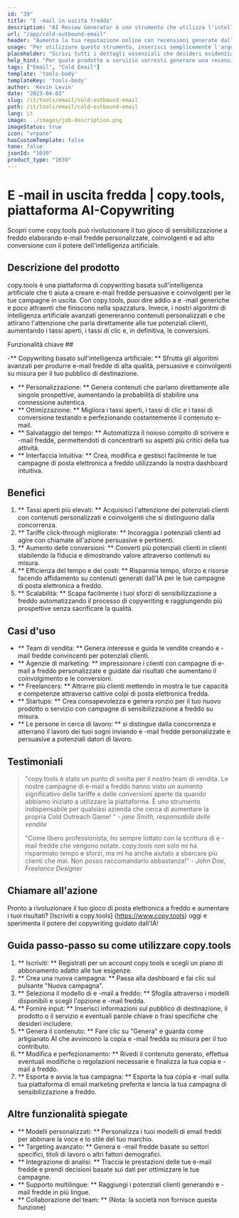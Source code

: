 ```yaml
---
id: "39"
title: "E -mail in uscita fredda"
description: "AI Review Generator è uno strumento che utilizza l'intelligenza artificiale per creare recensioni autentiche e persuasive per prodotti o servizi.  Risparmia tempo e fatica generando recensioni realistiche, coerenti e coinvolgenti basate su un determinato argomento o parole chiave per migliorare la presenza e la credibilità online."
url: "/app/cold-outbound-email"
header: "Aumenta la tua reputazione online con recensioni generate dall'IA."
usage: "Per utilizzare questo strumento, inserisci semplicemente l'argomento, le parole chiave e le caratteristiche chiave del prodotto o del servizio.  Il generatore di revisione AI creerà quindi una revisione ben strutturata, unica e persuasiva in base al tuo contributo."
placeholder: "Scrivi tutti i dettagli essenziali che desideri evidenziare nella recensione, ad esempio: \ n \ n punti chiave: \ n \ n1.  Ottimo servizio clienti \ N2.  Prodotto di alta qualità \ N3.  Spedizione veloce \ n \ n Parole chiave: servizio clienti, qualità del prodotto, spedizione \ n \ n"
help_hint: "Per quale prodotto o servizio vorresti generare una recensione?  Immettere alcune parole chiave relative all'argomento e creeremo una revisione avvincente in base al tuo input.  Si consiglia di elencare i punti chiave che si desidera evidenziare nella recensione."
tags: ["Email", "Cold Email"]
template: 'tools-body'
templateKey: 'tools-body'
author: 'Kevin Levin'
date: "2023-04-03"
slug: /it/tools/email/cold-outbound-email
path: /it/tools/email/cold-outbound-email
lang: it
image: ../images/job-description.png
imageStatus: true
icon: "vrpano"
hasCustomTemplate: false
tone: false
jsonId: "1039"
product_type: "1039"
---
```

# E -mail in uscita fredda |  copy.tools, piattaforma AI-Copywriting

Scopri come copy.tools può rivoluzionare il tuo gioco di sensibilizzazione a freddo elaborando e-mail fredde personalizzate, coinvolgenti e ad alto conversione con il potere dell'intelligenza artificiale.

## Descrizione del prodotto

copy.tools è una piattaforma di copywriting basata sull'intelligenza artificiale che ti aiuta a creare e-mail fredde persuasive e coinvolgenti per le tue campagne in uscita.  Con copy.tools, puoi dire addio a e -mail generiche e poco attraenti che finiscono nella spazzatura.  Invece, i nostri algoritmi di intelligenza artificiale avanzati genereranno contenuti personalizzati e che attirano l'attenzione che parla direttamente alle tue potenziali clienti, aumentando i tassi aperti, i tassi di clic e, in definitiva, le conversioni.

Funzionalità chiave ##

-** Copywriting basato sull'intelligenza artificiale: ** Sfrutta gli algoritmi avanzati per produrre e-mail fredde di alta qualità, persuasive e coinvolgenti su misura per il tuo pubblico di destinazione.
 - ** Personalizzazione: ** Genera contenuti che parlano direttamente alle singole prospettive, aumentando la probabilità di stabilire una connessione autentica.
 - ** Ottimizzazione: ** Migliora i tassi aperti, i tassi di clic e i tassi di conversione testando e perfezionando costantemente il contenuto e-mail.
 - ** Salvataggio del tempo: ** Automatizza il noioso compito di scrivere e -mail fredde, permettendoti di concentrarti su aspetti più critici della tua attività.
 - ** Interfaccia intuitiva: ** Crea, modifica e gestisci facilmente le tue campagne di posta elettronica a freddo utilizzando la nostra dashboard intuitiva.

## Benefici

1. ** Tassi aperti più elevati: ** Acquisisci l'attenzione dei potenziali clienti con contenuti personalizzati e coinvolgenti che si distinguono dalla concorrenza.
 2. ** Tariffe click-through migliorate: ** Incoraggia i potenziali clienti ad agire con chiamate all'azione persuasive e pertinenti.
 3. ** Aumento delle conversioni: ** Converti più potenziali clienti in clienti stabilendo la fiducia e dimostrando valore attraverso contenuti su misura.
 4. ** Efficienza del tempo e dei costi: ** Risparmia tempo, sforzo e risorse facendo affidamento su contenuti generati dall'IA per le tue campagne di posta elettronica a freddo.
 5. ** Scalabilità: ** Scapa facilmente i tuoi sforzi di sensibilizzazione a freddo automatizzando il processo di copywriting e raggiungendo più prospettive senza sacrificare la qualità.

## Casi d'uso

- ** Team di vendita: ** Genera interesse e guida le vendite creando e -mail fredde convincenti per potenziali clienti.
 - ** Agenzie di marketing: ** impressionare i clienti con campagne di e-mail a freddo personalizzate e guidate dai risultati che aumentano il coinvolgimento e le conversioni.
 - ** Freelancers: ** Attrarre più clienti mettendo in mostra le tue capacità e competenze attraverso cattive colpi di posta elettronica fredda.
 - ** Startups: ** Crea consapevolezza e genera ronzio per il tuo nuovo prodotto o servizio con campagne di sensibilizzazione a freddo su misura.
 - ** Le persone in cerca di lavoro: ** si distingue dalla concorrenza e atterrano il lavoro dei tuoi sogni inviando e -mail fredde personalizzate e persuasive a potenziali datori di lavoro.

## Testimoniali

> "copy.tools è stato un punto di svolta per il nostro team di vendita. Le nostre campagne di e-mail a freddo hanno visto un aumento significativo delle tariffe e delle conversioni aperte da quando abbiamo iniziato a utilizzare la piattaforma. È uno strumento indispensabile per qualsiasi azienda che cerca di aumentare la propria  Cold Outreach Game! "  - _jane Smith, responsabile delle vendite_
 >
 > "Come libero professionista, ho sempre lottato con la scrittura di e -mail fredde che vengono notate. copy.tools non solo mi ha risparmiato tempo e sforzi, ma mi ha anche aiutato a sbarcare più clienti che mai. Non posso raccomandarlo abbastanza!"  - _John Doe, Freelance Designer_

## Chiamare all'azione

Pronto a rivoluzionare il tuo gioco di posta elettronica a freddo e aumentare i tuoi risultati?  [Iscriviti a copy.tools] (https://www.copy.tools) oggi e sperimenta il potere del copywriting guidato dall'IA!

## Guida passo-passo su come utilizzare copy.tools

1. ** Iscriviti: ** Registrati per un account copy.tools e scegli un piano di abbonamento adatto alle tue esigenze.
 2. ** Crea una nuova campagna: ** Passa alla dashboard e fai clic sul pulsante "Nuova campagna".
 3. ** Seleziona il modello di e -mail a freddo: ** Sfoglia attraverso i modelli disponibili e scegli l'opzione e -mail fredda.
 4. ** Fornire input: ** Inserisci informazioni sul pubblico di destinazione, il prodotto o il servizio e eventuali parole chiave o frasi specifiche che desideri includere.
 5. ** Genera il contenuto: ** Fare clic su "Genera" e guarda come artigianato AI che avvincono la copia e -mail fredda su misura per il tuo contributo.
 6. ** Modifica e perfezionamento: ** Rivedi il contenuto generato, effettua eventuali modifiche o regolazioni necessarie e finalizza la tua copia e -mail a freddo.
 7. ** Esporta e avvia la tua campagna: ** Esporta la tua copia e -mail sulla tua piattaforma di email marketing preferita e lancia la tua campagna di sensibilizzazione a freddo.

## Altre funzionalità spiegate

- ** Modelli personalizzati: ** Personalizza i tuoi modelli di email freddi per abbinare la voce e lo stile del tuo marchio.
 - ** Targeting avanzato: ** Genera e -mail fredde basate su settori specifici, titoli di lavoro o altri fattori demografici.
 - ** Integrazione di analisi: ** Traccia le prestazioni delle tue e-mail fredde e prendi decisioni basate sui dati per ottimizzare le tue campagne.
 - ** Supporto multilingue: ** Raggiungi i potenziali clienti generando e -mail fredde in più lingue.
 - ** Collaborazione del team: ** (Nota: la società non fornisce questa funzione)
